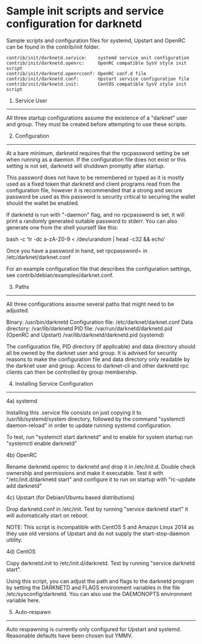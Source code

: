 Sample init scripts and service configuration for darknetd
==========================================================

Sample scripts and configuration files for systemd, Upstart and OpenRC
can be found in the contrib/init folder.

    contrib/init/darknetd.service:    systemd service unit configuration
    contrib/init/darknetd.openrc:     OpenRC compatible SysV style init script
    contrib/init/darknetd.openrcconf: OpenRC conf.d file
    contrib/init/darknetd.conf:       Upstart service configuration file
    contrib/init/darknetd.init:       CentOS compatible SysV style init script

1. Service User
---------------------------------

All three startup configurations assume the existence of a "darknet" user
and group.  They must be created before attempting to use these scripts.

2. Configuration
---------------------------------

At a bare minimum, darknetd requires that the rpcpassword setting be set
when running as a daemon.  If the configuration file does not exist or this
setting is not set, darknetd will shutdown promptly after startup.

This password does not have to be remembered or typed as it is mostly used
as a fixed token that darknetd and client programs read from the configuration
file, however it is recommended that a strong and secure password be used
as this password is security critical to securing the wallet should the
wallet be enabled.

If darknetd is run with "-daemon" flag, and no rpcpassword is set, it will
print a randomly generated suitable password to stderr.  You can also
generate one from the shell yourself like this:

bash -c 'tr -dc a-zA-Z0-9 < /dev/urandom | head -c32 && echo'

Once you have a password in hand, set rpcpassword= in /etc/darknet/darknet.conf

For an example configuration file that describes the configuration settings,
see contrib/debian/examples/darknet.conf.

3. Paths
---------------------------------

All three configurations assume several paths that might need to be adjusted.

Binary:              /usr/bin/darknetd
Configuration file:  /etc/darknet/darknet.conf
Data directory:      /var/lib/darknetd
PID file:            /var/run/darknetd/darknetd.pid (OpenRC and Upstart)
                     /var/lib/darknetd/darknetd.pid (systemd)

The configuration file, PID directory (if applicable) and data directory
should all be owned by the darknet user and group.  It is advised for security
reasons to make the configuration file and data directory only readable by the
darknet user and group.  Access to darknet-cli and other darknetd rpc clients
can then be controlled by group membership.

4. Installing Service Configuration
-----------------------------------

4a) systemd

Installing this .service file consists on just copying it to
/usr/lib/systemd/system directory, followed by the command
"systemctl daemon-reload" in order to update running systemd configuration.

To test, run "systemctl start darknetd" and to enable for system startup run
"systemctl enable darknetd"

4b) OpenRC

Rename darknetd.openrc to darknetd and drop it in /etc/init.d.  Double
check ownership and permissions and make it executable.  Test it with
"/etc/init.d/darknetd start" and configure it to run on startup with
"rc-update add darknetd"

4c) Upstart (for Debian/Ubuntu based distributions)

Drop darknetd.conf in /etc/init.  Test by running "service darknetd start"
it will automatically start on reboot.

NOTE: This script is incompatible with CentOS 5 and Amazon Linux 2014 as they
use old versions of Upstart and do not supply the start-stop-daemon uitility.

4d) CentOS

Copy darknetd.init to /etc/init.d/darknetd. Test by running "service darknetd start".

Using this script, you can adjust the path and flags to the darknetd program by
setting the DARKNETD and FLAGS environment variables in the file
/etc/sysconfig/darknetd. You can also use the DAEMONOPTS environment variable here.

5. Auto-respawn
-----------------------------------

Auto respawning is currently only configured for Upstart and systemd.
Reasonable defaults have been chosen but YMMV.

